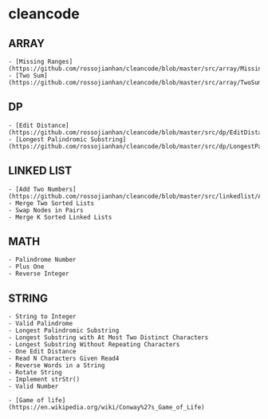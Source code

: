 cleancode
=========
## ARRAY

    - [Missing Ranges](https://github.com/rossojianhan/cleancode/blob/master/src/array/MissingRanges.java)
    - [Two Sum](https://github.com/rossojianhan/cleancode/blob/master/src/array/TwoSum.java)

## DP

    - [Edit Distance](https://github.com/rossojianhan/cleancode/blob/master/src/dp/EditDistance.java)
    - [Longest Palindromic Substring](https://github.com/rossojianhan/cleancode/blob/master/src/dp/LongestPalindromicSubstring.java)

## LINKED LIST

    - [Add Two Numbers](https://github.com/rossojianhan/cleancode/blob/master/src/linkedlist/AddTwoNumbers.java)
    - Merge Two Sorted Lists
    - Swap Nodes in Pairs
    - Merge K Sorted Linked Lists

## MATH

    - Palindrome Number
    - Plus One
    - Reverse Integer

## STRING

    - String to Integer
    - Valid Palindrome
    - Longest Palindromic Substring
    - Longest Substring with At Most Two Distinct Characters
    - Longest Substring Without Repeating Characters
    - One Edit Distance
    - Read N Characters Given Read4
    - Reverse Words in a String
    - Rotate String
    - Implement strStr()
    - Valid Number

    - [Game of life](https://en.wikipedia.org/wiki/Conway%27s_Game_of_Life)